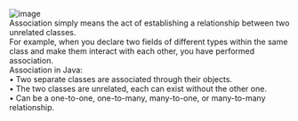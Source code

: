 ![image](https://user-images.githubusercontent.com/46630197/57571937-fd5abf80-741c-11e9-9276-af0d8979feb3.png)<br>
Association simply means the act of establishing a relationship between two unrelated classes.<br>
For example, when you declare two fields of different types within the same class and make them interact with each other, 
you have performed association.<br>
Association in Java:<br>
•	Two separate classes are associated through their objects.<br>
•	The two classes are unrelated, each can exist without the other one.<br>
•	Can be a one-to-one, one-to-many, many-to-one, or many-to-many relationship.<br>
